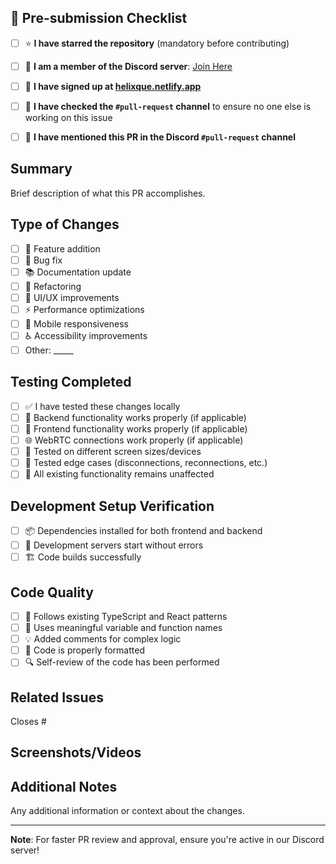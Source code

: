 ## 🌟 Pre-submission Checklist
- [ ] ⭐ **I have starred the repository** (mandatory before contributing)
- [ ] 💬 **I am a member of the Discord server**: [Join Here](https://discord.gg/UJfWXRYe)
- [ ] 📝 **I have signed up at [helixque.netlify.app](https://helixque.netlify.app/)**  
- [ ] 📢 **I have checked the `#pull-request` channel** to ensure no one else is working on this issue
- [ ] 📝 **I have mentioned this PR in the Discord `#pull-request` channel**


## Summary
Brief description of what this PR accomplishes.

## Type of Changes
- [ ] 🚀 Feature addition
- [ ] 🐛 Bug fix
- [ ] 📚 Documentation update
- [ ] 🔧 Refactoring
- [ ] 🎨 UI/UX improvements
- [ ] ⚡ Performance optimizations
- [ ] 📱 Mobile responsiveness
- [ ] ♿ Accessibility improvements
- [ ] Other: _____

## Testing Completed
- [ ] ✅ I have tested these changes locally
- [ ] 🔧 Backend functionality works properly (if applicable)
- [ ] 🎨 Frontend functionality works properly (if applicable)
- [ ] 🌐 WebRTC connections work properly (if applicable)
- [ ] 📱 Tested on different screen sizes/devices
- [ ] 🔄 Tested edge cases (disconnections, reconnections, etc.)
- [ ] 🧪 All existing functionality remains unaffected

## Development Setup Verification
- [ ] 📦 Dependencies installed for both frontend and backend
- [ ] 🚀 Development servers start without errors
- [ ] 🏗️ Code builds successfully

## Code Quality
- [ ] 📏 Follows existing TypeScript and React patterns
- [ ] 📝 Uses meaningful variable and function names
- [ ] 💡 Added comments for complex logic
- [ ] 🎯 Code is properly formatted
- [ ] 🔍 Self-review of the code has been performed

## Related Issues
Closes #

## Screenshots/Videos
<!-- For UI changes, please provide screenshots or videos -->

## Additional Notes
Any additional information or context about the changes.

---
**Note**: For faster PR review and approval, ensure you're active in our Discord server!

